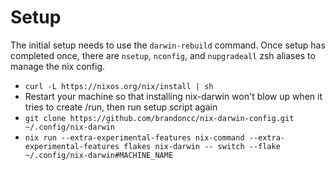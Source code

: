 # Setup

The initial setup needs to use the `darwin-rebuild` command. Once setup has completed once, there are `nsetup`, `nconfig`, and `nupgradeall` zsh aliases to manage the nix config.

- `curl -L https://nixos.org/nix/install | sh`
- Restart your machine so that installing nix-darwin won't blow up when it tries to create /run, then run setup script again
- `git clone https://github.com/brandoncc/nix-darwin-config.git ~/.config/nix-darwin`
- `nix run --extra-experimental-features nix-command --extra-experimental-features flakes nix-darwin -- switch --flake ~/.config/nix-darwin#MACHINE_NAME`
